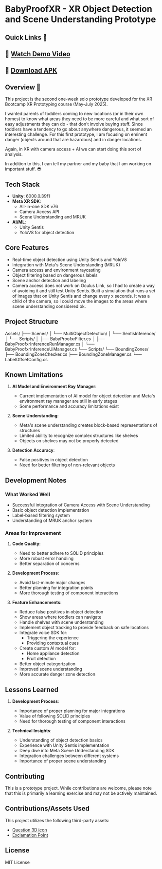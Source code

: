 # BabyProofXR - XR Object Detection and Scene Understanding Prototype

## Quick Links 🔗
## 🎥 [Watch Demo Video](https://drive.google.com/file/d/1aU9OYlAb_z5OmiX8clfsm6wi6I74qJLe/view?usp=drive_link)
## 📱 [Download APK](https://drive.google.com/file/d/1CVoA_bwxz7JGS89kzdAMkReVcJxWQTKv/view?usp=drive_link)

## Overview 🎯
This project is the second one-week solo prototype developed for the XR Bootcamp XR Prototyping course (May-July 2025). 

I wanted parents of toddlers coming to new locations (or in their own homes) to know what areas they need to be more careful and what sort of easy adjustments they can do - that don't involve buying stuff. Since toddlers have a tendency to go about anywhere dangerous, it seemed an interesting challenge. For this first prototype, I am focusing on eminent danger (objects around that are hazardous) and in danger locations.

Again, in XR with camera access + AI we can start doing this sort of analysis.

In addition to this, I can tell my partner and my baby that I am working on important stuff. 😎

## Tech Stack
- **Unity**: 6000.0.39f1
- **Meta XR SDK**: 
  - All-in-one SDK v76
  - Camera Access API
  - Scene Understanding and MRUK
- **AI/ML**: 
  - Unity Sentis
  - YoloV8 for object detection

## Core Features
- Real-time object detection using Unity Sentis and YoloV8
- Integration with Meta's Scene Understanding (MRUK)
- Camera access and environment raycasting
- Object filtering based on dangerous labels
- Scene anchor detection and labeling
- Camera access does not work on Oculus Link, so I had to create a way of avoiding it and still test Unity Sentis. Built a simulation that runs a set of images that on Unity Sentis and change every x seconds. It was a child of the camera, so I could move the images to the areas where scene understanding considered ok.

## Project Structure
Assets/
├── Scenes/
│ └── MultiObjectDetection/
│ └── SentisInference/
│ └── Scripts/
│ ├── BabyProofxrFilter.cs
│ ├── BabyProofxrInferenceRunManager.cs
│ └── BabyProofxrInferenceUiManager.cs
└── Scripts/
└── BoundingZones/
├── BoundingZoneChecker.cs
├── BoundingZoneManager.cs
└── LabelOffsetConfig.cs


## Known Limitations
1. **AI Model and Environment Ray Manager**:
   - Current implementation of AI model for object detection and Meta's environment ray manager are still in early stages
   - Some performance and accuracy limitations exist

2. **Scene Understanding**:
   - Meta's scene understanding creates block-based representations of structures
   - Limited ability to recognize complex structures like shelves
   - Objects on shelves may not be properly detected

3. **Detection Accuracy**:
   - False positives in object detection
   - Need for better filtering of non-relevant objects

## Development Notes
### What Worked Well
- Successful integration of Camera Access with Scene Understanding
- Basic object detection implementation
- Label-based filtering system
- Understanding of MRUK anchor system

### Areas for Improvement
1. **Code Quality**:
   - Need to better adhere to SOLID principles
   - More robust error handling
   - Better separation of concerns

2. **Development Process**:
   - Avoid last-minute major changes
   - Better planning for integration points
   - More thorough testing of component interactions

3. **Feature Enhancements**:
   - Reduce false positives in object detection
   - Show areas where toddlers can navigate
   - Handle shelves with scene understanding
   - Implement object tracking to provide feedback on safe locations
   - Integrate voice SDK for:
     - Triggering the experience
     - Providing contextual cues
   - Create custom AI model for:
     - Home appliance detection
     - Fruit detection
   - Better object categorization
   - Improved scene understanding
   - More accurate danger zone detection

## Lessons Learned
1. **Development Process**:
   - Importance of proper planning for major integrations
   - Value of following SOLID principles
   - Need for thorough testing of component interactions

2. **Technical Insights**:
   - Understanding of object detection basics
   - Experience with Unity Sentis implementation
   - Deep dive into Meta Scene Understanding SDK
   - Integration challenges between different systems
   - Importance of proper scene understanding

## Contributing
This is a prototype project. While contributions are welcome, please note that this is primarily a learning exercise and may not be actively maintained.

## Contributions/Assets Used

This project utilizes the following third-party assets:

- [Question 3D icon](https://sketchfab.com/3d-models/question-3d-icon-ba8c685715a849fab6f289a2469d1567)
- [Exclamation Point](https://sketchfab.com/3d-models/exclamation-point-8161d30cfabe446dae1fabfb920b0f58)

## License
MIT License